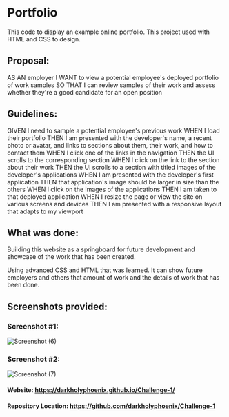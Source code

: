 # Portfolio

This code to display an example online portfolio. This project used with HTML and CSS to design.

## Proposal:

AS AN employer
I WANT to view a potential employee's deployed portfolio of work samples
SO THAT I can review samples of their work and assess whether they're a good candidate for an open position

## Guidelines:
GIVEN I need to sample a potential employee's previous work
WHEN I load their portfolio
THEN I am presented with the developer's name, a recent photo or avatar, and links to sections about them, their work, and how to contact them
WHEN I click one of the links in the navigation
THEN the UI scrolls to the corresponding section
WHEN I click on the link to the section about their work
THEN the UI scrolls to a section with titled images of the developer's applications
WHEN I am presented with the developer's first application
THEN that application's image should be larger in size than the others
WHEN I click on the images of the applications
THEN I am taken to that deployed application
WHEN I resize the page or view the site on various screens and devices
THEN I am presented with a responsive layout that adapts to my viewport


## What was done:
Building this website as a springboard for future development and showcase of the work that has been created.

Using advanced CSS and HTML that was learned. It can show future employers and others that amount of work and the details of work that has been done.


## Screenshots provided:

### Screenshot #1:

![Screenshot (6)](https://user-images.githubusercontent.com/47751469/118383030-13795880-b5c0-11eb-9bfa-0a390afb6f85.png)

### Screenshot #2:

![Screenshot (7)](https://user-images.githubusercontent.com/47751469/118383098-a4503400-b5c0-11eb-96ea-be3a47da39bc.png)


#### Website: https://darkholyphoenix.github.io/Challenge-1/

#### Repository Location: https://github.com/darkholyphoenix/Challenge-1


